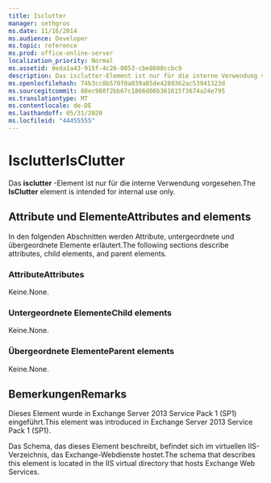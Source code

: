 ```yaml
---
title: Isclutter
manager: sethgros
ms.date: 11/16/2014
ms.audience: Developer
ms.topic: reference
ms.prod: office-online-server
localization_priority: Normal
ms.assetid: 0eda1a43-915f-4c26-8053-cbe8608ccbc9
description: Das isclutter-Element ist nur für die interne Verwendung vorgesehen.
ms.openlocfilehash: 74b3cc8b570f0a039a85de4289362ac53941323d
ms.sourcegitcommit: 88ec988f2bb67c1866d06b361615f3674a24e795
ms.translationtype: MT
ms.contentlocale: de-DE
ms.lasthandoff: 05/31/2020
ms.locfileid: "44455555"
---
```

# <a name="isclutter"></a><span data-ttu-id="d6a3b-103">Isclutter</span><span class="sxs-lookup"><span data-stu-id="d6a3b-103">IsClutter</span></span>

<span data-ttu-id="d6a3b-104">Das **isclutter** -Element ist nur für die interne Verwendung vorgesehen.</span><span class="sxs-lookup"><span data-stu-id="d6a3b-104">The **IsClutter** element is intended for internal use only.</span></span> 

## <a name="attributes-and-elements"></a><span data-ttu-id="d6a3b-105">Attribute und Elemente</span><span class="sxs-lookup"><span data-stu-id="d6a3b-105">Attributes and elements</span></span>

<span data-ttu-id="d6a3b-106">In den folgenden Abschnitten werden Attribute, untergeordnete und übergeordnete Elemente erläutert.</span><span class="sxs-lookup"><span data-stu-id="d6a3b-106">The following sections describe attributes, child elements, and parent elements.</span></span>
  
### <a name="attributes"></a><span data-ttu-id="d6a3b-107">Attribute</span><span class="sxs-lookup"><span data-stu-id="d6a3b-107">Attributes</span></span>

<span data-ttu-id="d6a3b-108">Keine.</span><span class="sxs-lookup"><span data-stu-id="d6a3b-108">None.</span></span>
  
### <a name="child-elements"></a><span data-ttu-id="d6a3b-109">Untergeordnete Elemente</span><span class="sxs-lookup"><span data-stu-id="d6a3b-109">Child elements</span></span>

<span data-ttu-id="d6a3b-110">Keine.</span><span class="sxs-lookup"><span data-stu-id="d6a3b-110">None.</span></span>
  
### <a name="parent-elements"></a><span data-ttu-id="d6a3b-111">Übergeordnete Elemente</span><span class="sxs-lookup"><span data-stu-id="d6a3b-111">Parent elements</span></span>

<span data-ttu-id="d6a3b-112">Keine.</span><span class="sxs-lookup"><span data-stu-id="d6a3b-112">None.</span></span>
  
## <a name="remarks"></a><span data-ttu-id="d6a3b-113">Bemerkungen</span><span class="sxs-lookup"><span data-stu-id="d6a3b-113">Remarks</span></span>

<span data-ttu-id="d6a3b-114">Dieses Element wurde in Exchange Server 2013 Service Pack 1 (SP1) eingeführt.</span><span class="sxs-lookup"><span data-stu-id="d6a3b-114">This element was introduced in Exchange Server 2013 Service Pack 1 (SP1).</span></span>
  
<span data-ttu-id="d6a3b-115">Das Schema, das dieses Element beschreibt, befindet sich im virtuellen IIS-Verzeichnis, das Exchange-Webdienste hostet.</span><span class="sxs-lookup"><span data-stu-id="d6a3b-115">The schema that describes this element is located in the IIS virtual directory that hosts Exchange Web Services.</span></span>
  

